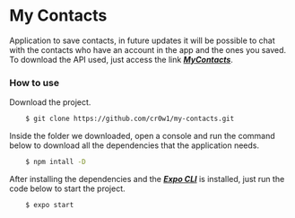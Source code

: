 # My Contacts
Application to save contacts, in future updates it will be possible to chat with the contacts who have an account in the app and the ones you saved. To download the API used, just access the link ***[MyContacts](https://github.com/cr0w1/my-contacts)***.

### How to use
Download the project.

```bash
    $ git clone https://github.com/cr0w1/my-contacts.git

```

Inside the folder we downloaded, open a console and run the command below to download all the dependencies that the application needs.

```bash
    $ npm intall -D
```
 After installing the dependencies and the ***[Expo CLI](https://docs.expo.io/workflow/expo-cli/)*** is installed, just run the code below to start the project.

```bash
    $ expo start
```
